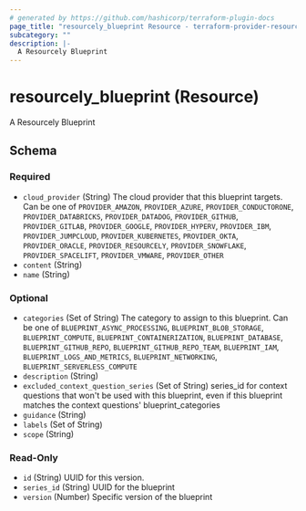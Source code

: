 ```yaml
---
# generated by https://github.com/hashicorp/terraform-plugin-docs
page_title: "resourcely_blueprint Resource - terraform-provider-resourcely"
subcategory: ""
description: |-
  A Resourcely Blueprint
---
```


# resourcely_blueprint (Resource)

A Resourcely Blueprint



<!-- schema generated by tfplugindocs -->
## Schema

### Required

- `cloud_provider` (String) The cloud provider that this blueprint targets. Can be one of `PROVIDER_AMAZON`, `PROVIDER_AZURE`, `PROVIDER_CONDUCTORONE`, `PROVIDER_DATABRICKS`, `PROVIDER_DATADOG`, `PROVIDER_GITHUB`, `PROVIDER_GITLAB`, `PROVIDER_GOOGLE`, `PROVIDER_HYPERV`, `PROVIDER_IBM`, `PROVIDER_JUMPCLOUD`, `PROVIDER_KUBERNETES`, `PROVIDER_OKTA`, `PROVIDER_ORACLE`, `PROVIDER_RESOURCELY`, `PROVIDER_SNOWFLAKE`, `PROVIDER_SPACELIFT`, `PROVIDER_VMWARE`, `PROVIDER_OTHER`
- `content` (String)
- `name` (String)

### Optional

- `categories` (Set of String) The category to assign to this blueprint. Can be one of `BLUEPRINT_ASYNC_PROCESSING`, `BLUEPRINT_BLOB_STORAGE`, `BLUEPRINT_COMPUTE`, `BLUEPRINT_CONTAINERIZATION`, `BLUEPRINT_DATABASE`, `BLUEPRINT_GITHUB_REPO`, `BLUEPRINT_GITHUB_REPO_TEAM`, `BLUEPRINT_IAM`, `BLUEPRINT_LOGS_AND_METRICS`, `BLUEPRINT_NETWORKING`, `BLUEPRINT_SERVERLESS_COMPUTE`
- `description` (String)
- `excluded_context_question_series` (Set of String) series_id for context questions that won't be used with this blueprint, even if this blueprint matches the context questions' blueprint_categories
- `guidance` (String)
- `labels` (Set of String)
- `scope` (String)

### Read-Only

- `id` (String) UUID for this version.
- `series_id` (String) UUID for the blueprint
- `version` (Number) Specific version of the blueprint
